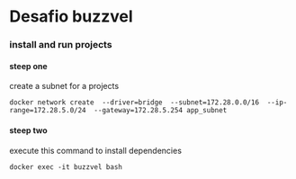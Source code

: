 # Desafio buzzvel

### install and run projects

#### steep one
create a subnet for a projects
~~~~ 
docker network create  --driver=bridge  --subnet=172.28.0.0/16  --ip-range=172.28.5.0/24  --gateway=172.28.5.254 app_subnet

~~~~
#### steep two
execute this command to install dependencies
~~~~
docker exec -it buzzvel bash
~~~~



